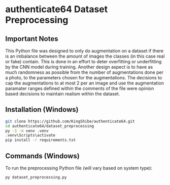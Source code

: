 # authenticate64 Dataset Preprocessing

## Important Notes

This Python file was designed to only do augmentation on a dataset if there is an imbalance between the amount of images the classes (in this case real or fake) contain. This is done in an effort to deter overfitting or underfitting by the CNN model during training. Another design aspect is to have as much randomness as possible from the number of augmentations done per a photo, to the parameters chosen for the augmentations. The decisions to cap the augmentations to at most 2 per an image and use the augmentation paramater ranges defined within the comments of the file were opinion based decisions to maintain realism within the dataset.

## Installation (Windows)

```bash
git clone https://github.com/KingShibe/authenticate64.git
cd authenticate64/dataset_preprocessing
py -3 -m venv .venv
.venv\Scripts\activate
pip install -r requirements.txt
```

## Commands (Windows)

To run the preprocessing Python file (will vary based on system type):
```bash
py dataset_preprocessing.py
```